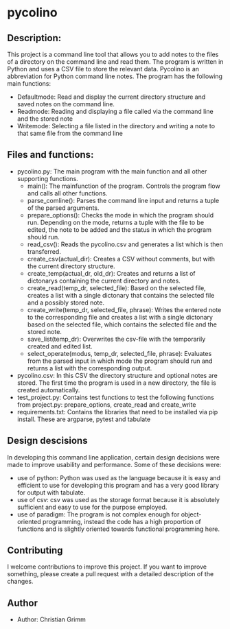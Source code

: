 # pycolino

## Description:

This project is a command line tool that allows you to add notes to the files of a directory on the command line and read them. The program is written in Python and uses a CSV file to store the relevant data. Pycolino is an abbreviation for Python command line notes. The program has the following main functions:

- Defaultmode: Read and display the current directory structure and saved notes on the command line.
- Readmode: Reading and displaying a file called via the command line and the stored note
- Writemode: Selecting a file listed in the directory and writing a note to that same file from the command line

## Files and functions:

- pycolino.py: The main program with the main function and all other supporting functions.
    - main(): The mainfunction of the program. Controls the program flow and calls all other functions.
    - parse_comline(): Parses the command line input and returns a tuple of the parsed arguments.
    - prepare_options(): Checks the mode in which the program should run. Depending on the mode, returns a tuple with the file to be edited, the note to be added and the status in which the program should run.
    - read_csv(): Reads the pycolino.csv and generates a list which is then transferred.
    - create_csv(actual_dir): Creates a CSV without comments, but with the current directory structure.
    - create_temp(actual_dr, old_dr): Creates and returns a list of dictonarys containing the current directory and notes.
    - create_read(temp_dr, selected_file): Based on the selected file, creates a list with a single dictonary that contains the selected file and a possibly stored note.
    - create_write(temp_dr, selected_file, phrase): Writes the entered note to the corresponding file and creates a list with a single dictonary based on the selected file, which contains the selected file and the stored note.
    - save_list(temp_dr): Overwrites the csv-file with the temporarily created and edited list.
    - select_operate(modus, temp_dr, selected_file, phrase): Evaluates from the parsed input in which mode the program should run and returns a list with the corresponding output.
- pycolino.csv: In this CSV the directory structure and optional notes are stored. The first time the program is used in a new directory, the file is created automatically.
- test_project.py: Contains test functions to test the following functions from project.py: prepare_options, create_read and create_write
- requirements.txt: Contains the libraries that need to be installed via pip install. These are argparse, pytest and tabulate


## Design descisions

In developing this command line application, certain design decisions were made to improve usability and performance. Some of these decisions were:

- use of python: Python was used as the language because it is easy and efficient to use for developing this program and has a very good library for output with tabulate.
- use of csv: csv was used as the storage format because it is absolutely sufficient and easy to use for the purpose employed.
- use of paradigm: The program is not complex enough for object-oriented programming, instead the code has a high proportion of functions and is slightly oriented towards functional programming here.

## Contributing

I welcome contributions to improve this project. If you want to improve something, please create a pull request with a detailed description of the changes.

## Author

- Author: Christian Grimm

